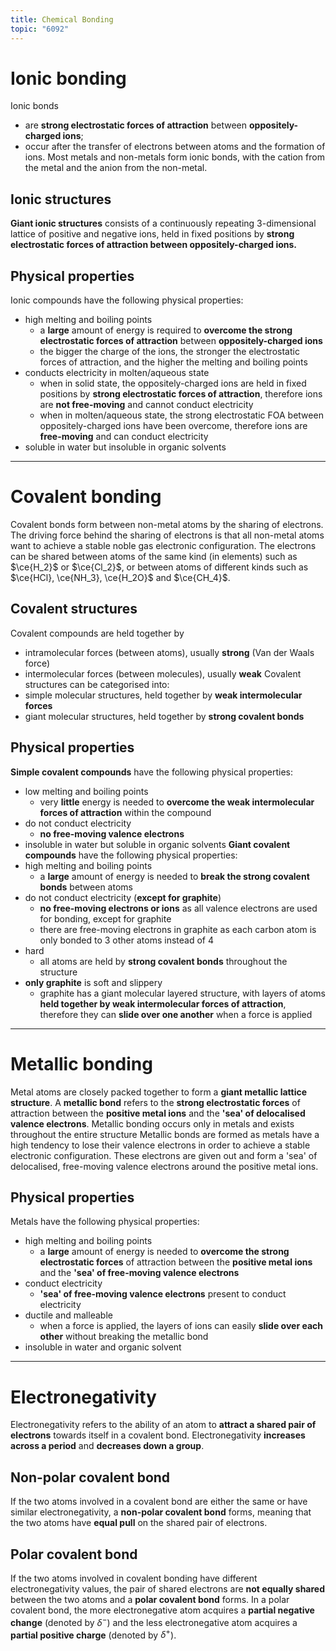 ```yaml
---
title: Chemical Bonding
topic: "6092"
---
```

# Ionic bonding
Ionic bonds
- are **strong electrostatic forces of attraction** between **oppositely-charged ions**;
- occur after the transfer of electrons between atoms and the formation of ions.
Most metals and non-metals form ionic bonds, with the cation from the metal and the anion from the non-metal.
## Ionic structures
**Giant ionic structures** consists of a continuously repeating 3-dimensional lattice of positive and negative ions, held in fixed positions by **strong electrostatic forces of attraction between oppositely-charged ions.**
## Physical properties
Ionic compounds have the following physical properties:
- high melting and boiling points
    - a **large** amount of energy is required to **overcome the strong electrostatic forces of attraction** between **oppositely-charged ions**
    - the bigger the charge of the ions, the stronger the electrostatic forces of attraction, and the higher the melting and boiling points
- conducts electricity in molten/aqueous state
    - when in solid state, the oppositely-charged ions are held in fixed positions by **strong electrostatic forces of attraction**, therefore ions are **not free-moving** and cannot conduct electricity
    - when in molten/aqueous state, the strong electrostatic FOA between oppositely-charged ions have been overcome, therefore ions are **free-moving** and can conduct electricity
- soluble in water but insoluble in organic solvents

---
# Covalent bonding
Covalent bonds form between non-metal atoms by the sharing of electrons.
The driving force behind the sharing of electrons is that all non-metal atoms want to achieve a stable noble gas electronic configuration.
The electrons can be shared between atoms of the same kind (in elements) such as $\ce{H_2}$ or $\ce{Cl_2}$, or between atoms of different kinds such as $\ce{HCl}, \ce{NH_3}, \ce{H_2O}$ and $\ce{CH_4}$.
## Covalent structures
Covalent compounds are held together by
- intramolecular forces (between atoms), usually **strong** (Van der Waals force)
- intermolecular forces (between molecules), usually **weak**
Covalent structures can be categorised into:
- simple molecular structures, held together by **weak intermolecular forces**
- giant molecular structures, held together by **strong covalent bonds**
## Physical properties
**Simple covalent compounds** have the following physical properties:
- low melting and boiling points
    - very **little** energy is needed to **overcome the weak intermolecular forces of attraction** within the compound
- do not conduct electricity
    - **no free-moving valence electrons**
- insoluble in water but soluble in organic solvents
**Giant covalent compounds** have the following physical properties:
- high melting and boiling points
    - a **large** amount of energy is needed to **break the strong covalent bonds** between atoms
- do not conduct electricity (**except for graphite**)
    - **no free-moving electrons or ions** as all valence electrons are used for bonding, except for graphite
    - there are free-moving electrons in graphite as each carbon atom is only bonded to 3 other atoms instead of 4
- hard
    - all atoms are held by **strong covalent bonds** throughout the structure
- **only graphite** is soft and slippery
    - graphite has a giant molecular layered structure, with layers of atoms **held together by weak intermolecular forces of attraction**, therefore they can **slide over one another** when a force is applied

---
# Metallic bonding
Metal atoms are closely packed together to form a **giant metallic lattice structure**.
A **metallic bond** refers to the **strong electrostatic forces** of attraction between the **positive metal ions** and the **'sea' of delocalised valence electrons**. Metallic bonding occurs only in metals and exists throughout the entire structure
Metallic bonds are formed as metals have a high tendency to lose their valence electrons in order to achieve a stable electronic configuration. These electrons are given out and form a 'sea' of delocalised, free-moving valence electrons around the positive metal ions.
## Physical properties
Metals have the following physical properties:
- high melting and boiling points
    - a **large** amount of energy is needed to **overcome the strong electrostatic forces** of attraction between the **positive metal ions** and the **'sea' of free-moving valence electrons**
- conduct electricity
    - **'sea' of free-moving valence electrons** present to conduct electricity
- ductile and malleable
    - when a force is applied, the layers of ions can easily **slide over each other** without breaking the metallic bond
- insoluble in water and organic solvent

---
# Electronegativity
Electronegativity refers to the ability of an atom to **attract a shared pair of electrons** towards itself in a covalent bond.
Electronegativity **increases across a period** and **decreases down a group**.
## Non-polar covalent bond
If the two atoms involved in a covalent bond are either the same or have similar electronegativity, a **non-polar covalent bond** forms, meaning that the two atoms have **equal pull** on the shared pair of electrons.
## Polar covalent bond
If the two atoms involved in covalent bonding have different electronegativity values, the pair of shared electrons are **not equally shared** between the two atoms and a **polar covalent bond** forms.
In a polar covalent bond, the more electronegative atom acquires a **partial negative change** (denoted by $\delta^-$) and the less electronegative atom acquires a **partial positive charge** (denoted by $\delta^+$).